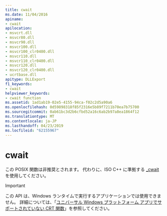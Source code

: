 ```yaml
---
title: cwait
ms.date: 11/04/2016
apiname:
- cwait
apilocation:
- msvcrt.dll
- msvcr80.dll
- msvcr90.dll
- msvcr100.dll
- msvcr100_clr0400.dll
- msvcr110.dll
- msvcr110_clr0400.dll
- msvcr120.dll
- msvcr120_clr0400.dll
- ucrtbase.dll
apitype: DLLExport
f1_keywords:
- cwait
helpviewer_keywords:
- cwait function
ms.assetid: 1ad1ab19-02e5-4155-94ca-f02c2d5a90a6
ms.openlocfilehash: 0d59898318f85f2316e5b89f7211b70ea7b75700
ms.sourcegitcommit: 0ab61bc3d2b6cfbd52a16c6ab2b97a8ea1864f12
ms.translationtype: MT
ms.contentlocale: ja-JP
ms.lasthandoff: 04/23/2019
ms.locfileid: "62155967"
---
```

# <a name="cwait"></a>cwait

この POSIX 関数は非推奨とされます。 代わりに、ISO C++ に準拠する [_cwait](cwait.md) を使用してください。

> [!IMPORTANT]
> この API は、Windows ランタイムで実行するアプリケーションでは使用できません。 詳細については、「[ユニバーサル Windows プラットフォーム アプリでサポートされていない CRT 関数](../../cppcx/crt-functions-not-supported-in-universal-windows-platform-apps.md)」を参照してください。